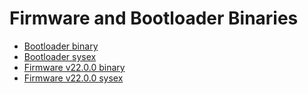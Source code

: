 # Firmware and Bootloader Binaries

* [Bootloader binary](MidiBoot-Witch.bin)
* [Bootloader sysex](MidiBoot-Witch.syx)
* [Firmware v22.0.0 binary](Witch_v22_0_0.bin)
* [Firmware v22.0.0 sysex](Witch_v22_0_0.syx)
